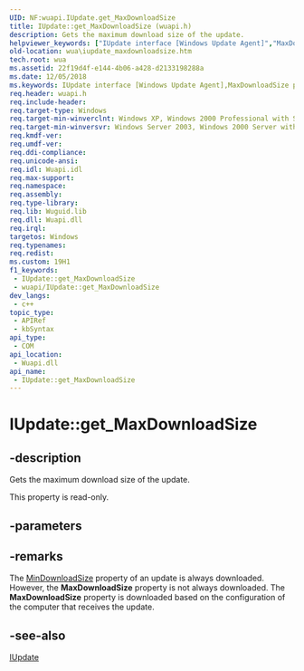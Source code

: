 ```yaml
---
UID: NF:wuapi.IUpdate.get_MaxDownloadSize
title: IUpdate::get_MaxDownloadSize (wuapi.h)
description: Gets the maximum download size of the update.
helpviewer_keywords: ["IUpdate interface [Windows Update Agent]","MaxDownloadSize property","IUpdate.MaxDownloadSize","IUpdate.get_MaxDownloadSize","IUpdate::MaxDownloadSize","IUpdate::get_MaxDownloadSize","MaxDownloadSize property [Windows Update Agent]","MaxDownloadSize property [Windows Update Agent]","IUpdate interface","get_MaxDownloadSize","wua.iupdate_maxdownloadsize","wuapi/IUpdate::MaxDownloadSize","wuapi/IUpdate::get_MaxDownloadSize"]
old-location: wua\iupdate_maxdownloadsize.htm
tech.root: wua
ms.assetid: 22f19d4f-e144-4b06-a428-d2133198288a
ms.date: 12/05/2018
ms.keywords: IUpdate interface [Windows Update Agent],MaxDownloadSize property, IUpdate.MaxDownloadSize, IUpdate.get_MaxDownloadSize, IUpdate::MaxDownloadSize, IUpdate::get_MaxDownloadSize, MaxDownloadSize property [Windows Update Agent], MaxDownloadSize property [Windows Update Agent],IUpdate interface, get_MaxDownloadSize, wua.iupdate_maxdownloadsize, wuapi/IUpdate::MaxDownloadSize, wuapi/IUpdate::get_MaxDownloadSize
req.header: wuapi.h
req.include-header: 
req.target-type: Windows
req.target-min-winverclnt: Windows XP, Windows 2000 Professional with SP3 [desktop apps only]
req.target-min-winversvr: Windows Server 2003, Windows 2000 Server with SP3 [desktop apps only]
req.kmdf-ver: 
req.umdf-ver: 
req.ddi-compliance: 
req.unicode-ansi: 
req.idl: Wuapi.idl
req.max-support: 
req.namespace: 
req.assembly: 
req.type-library: 
req.lib: Wuguid.lib
req.dll: Wuapi.dll
req.irql: 
targetos: Windows
req.typenames: 
req.redist: 
ms.custom: 19H1
f1_keywords:
 - IUpdate::get_MaxDownloadSize
 - wuapi/IUpdate::get_MaxDownloadSize
dev_langs:
 - c++
topic_type:
 - APIRef
 - kbSyntax
api_type:
 - COM
api_location:
 - Wuapi.dll
api_name:
 - IUpdate::get_MaxDownloadSize
---
```


# IUpdate::get_MaxDownloadSize


## -description

Gets the maximum download size of the update.

This property is read-only.

## -parameters

## -remarks

The <a href="/windows/desktop/api/wuapi/nf-wuapi-iupdate-get_mindownloadsize">MinDownloadSize</a> property of an update is always downloaded.  However, the <b>MaxDownloadSize</b> property is not always downloaded. The <b>MaxDownloadSize</b> property is downloaded based on the configuration of the computer that receives the update.

## -see-also

<a href="/windows/desktop/api/wuapi/nn-wuapi-iupdate">IUpdate</a>

